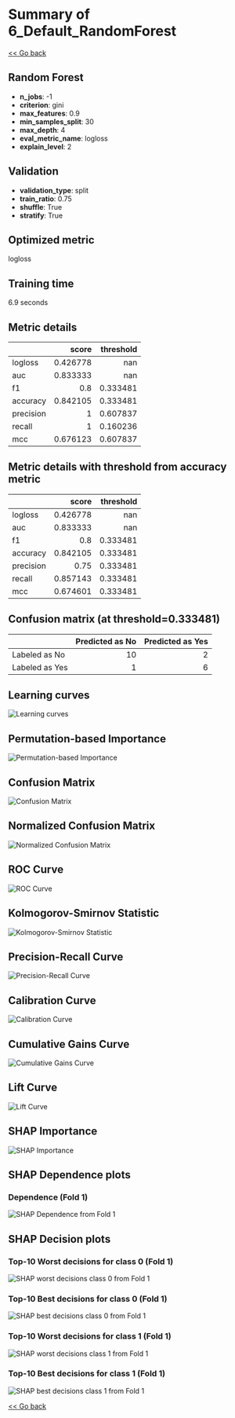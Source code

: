 # Summary of 6_Default_RandomForest

[<< Go back](../README.md)


## Random Forest
- **n_jobs**: -1
- **criterion**: gini
- **max_features**: 0.9
- **min_samples_split**: 30
- **max_depth**: 4
- **eval_metric_name**: logloss
- **explain_level**: 2

## Validation
 - **validation_type**: split
 - **train_ratio**: 0.75
 - **shuffle**: True
 - **stratify**: True

## Optimized metric
logloss

## Training time

6.9 seconds

## Metric details
|           |    score |   threshold |
|:----------|---------:|------------:|
| logloss   | 0.426778 |  nan        |
| auc       | 0.833333 |  nan        |
| f1        | 0.8      |    0.333481 |
| accuracy  | 0.842105 |    0.333481 |
| precision | 1        |    0.607837 |
| recall    | 1        |    0.160236 |
| mcc       | 0.676123 |    0.607837 |


## Metric details with threshold from accuracy metric
|           |    score |   threshold |
|:----------|---------:|------------:|
| logloss   | 0.426778 |  nan        |
| auc       | 0.833333 |  nan        |
| f1        | 0.8      |    0.333481 |
| accuracy  | 0.842105 |    0.333481 |
| precision | 0.75     |    0.333481 |
| recall    | 0.857143 |    0.333481 |
| mcc       | 0.674601 |    0.333481 |


## Confusion matrix (at threshold=0.333481)
|                |   Predicted as No |   Predicted as Yes |
|:---------------|------------------:|-------------------:|
| Labeled as No  |                10 |                  2 |
| Labeled as Yes |                 1 |                  6 |

## Learning curves
![Learning curves](learning_curves.png)

## Permutation-based Importance
![Permutation-based Importance](permutation_importance.png)
## Confusion Matrix

![Confusion Matrix](confusion_matrix.png)


## Normalized Confusion Matrix

![Normalized Confusion Matrix](confusion_matrix_normalized.png)


## ROC Curve

![ROC Curve](roc_curve.png)


## Kolmogorov-Smirnov Statistic

![Kolmogorov-Smirnov Statistic](ks_statistic.png)


## Precision-Recall Curve

![Precision-Recall Curve](precision_recall_curve.png)


## Calibration Curve

![Calibration Curve](calibration_curve_curve.png)


## Cumulative Gains Curve

![Cumulative Gains Curve](cumulative_gains_curve.png)


## Lift Curve

![Lift Curve](lift_curve.png)



## SHAP Importance
![SHAP Importance](shap_importance.png)

## SHAP Dependence plots

### Dependence (Fold 1)
![SHAP Dependence from Fold 1](learner_fold_0_shap_dependence.png)

## SHAP Decision plots

### Top-10 Worst decisions for class 0 (Fold 1)
![SHAP worst decisions class 0 from Fold 1](learner_fold_0_shap_class_0_worst_decisions.png)
### Top-10 Best decisions for class 0 (Fold 1)
![SHAP best decisions class 0 from Fold 1](learner_fold_0_shap_class_0_best_decisions.png)
### Top-10 Worst decisions for class 1 (Fold 1)
![SHAP worst decisions class 1 from Fold 1](learner_fold_0_shap_class_1_worst_decisions.png)
### Top-10 Best decisions for class 1 (Fold 1)
![SHAP best decisions class 1 from Fold 1](learner_fold_0_shap_class_1_best_decisions.png)

[<< Go back](../README.md)
